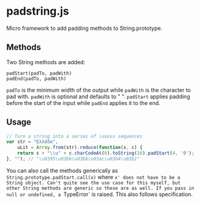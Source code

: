 # padstring.js
Micro framework to add padding methods to String.prototype.

## Methods
Two String methods are added:
```
padStart(padTo, padWith)
padEnd(padTo, padWith)
```
`padTo` is the minimum width of the output while `padWith` is the character to pad with.
`padWith` is optional and defaults to " ". `padStart` applies padding before the start of 
the input while `padEnd` applies it to the end.

## Usage
```javascript
// Turn a string into a series of \uxxxx sequences
var str = "Ελλάδα",
    uLit = Array.from(str).reduce(function(s, c) {
    return s + "\\u" + c.charCodeAt(0).toString(16).padStart(4, '0');
}, ""); // "\u0395\u03bb\u03bb\u03ac\u03b4\u03b1"
```
You can also call the methods generically as `String.prototype.padStart.call(x)` where `x'
does not have to be a String object. Can't quite see the use case for this myself, but 
other String methods are generic so these are as well. If you pass in null or undefined,
a `TypeError` is raised. This also follows specification.
